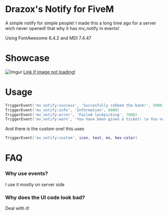 
# Drazox's Notify for FiveM

A simple notify for simple people!
I made this a long time ago for a server wich never opened!
that why it has mv_notify in events!

Using FontAwesome 6.4.2 and MDI 7.4.47

# Showcase

![Imgur](https://i.imgur.com/zhPg4XW.gif)
[Link if image not loading!](https://i.imgur.com/zhPg4XW.gif)

# Usage
```lua
TriggerEvent('mv_notify:success', 'Succesfully robbed the bank!', 5000)
TriggerEvent('mv_notify:info', 'Information', 6000)
TriggerEvent('mv_notify:error', 'Failed lockpicking', 7000)
TriggerEvent('mv_notify:warn', 'You have been given a ticket! \n You need to pay it in 30 days!', 8000)
```
And there is the custom one!
this uses
```lua
TriggerEvent('mv_notify:custom', icon, text, ms, hex-color)
```
# FAQ

### Why use events?  
I use it mostly on server side

### Why does the UI code look bad?  
Deal with it!
